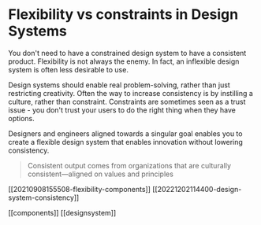# Flexibility vs constraints in Design Systems

You don't need to have a constrained design system to have a consistent product. Flexibility is not always the enemy. In fact, an inflexible design system is often less desirable to use.

Design systems should enable real problem-solving, rather than just restricting creativity. Often the way to increase consistency is by instilling a culture, rather than constraint. Constraints are sometimes seen as a trust issue - you don't trust your users to do the right thing when they have options.

Designers and engineers aligned towards a singular goal enables you to create a flexible design system that enables innovation without lowering consistency.

>Consistent output comes from organizations that are culturally consistent—aligned on values and principles

[[20210908155508-flexibility-components]]
[[20221202114400-design-system-consistency]]

[[components]]
[[designsystem]]